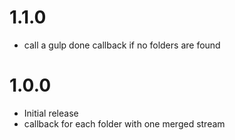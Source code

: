 # 1.1.0
- call a gulp done callback if no folders are found 

# 1.0.0
- Initial release
- callback for each folder with one merged stream
